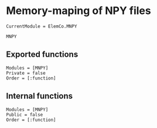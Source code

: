 # Memory-maping of NPY files

```@meta
CurrentModule = ElemCo.MNPY
```

```@docs
MNPY
```

## Exported functions

```@autodocs
Modules = [MNPY]
Private = false
Order = [:function]
```

## Internal functions
```@autodocs
Modules = [MNPY]
Public = false
Order = [:function]
```
